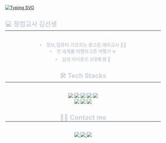 [![Typing SVG](https://readme-typing-svg.demolab.com?font=Special+Gothic+Condensed+One&weight=800&size=25&duration=6000&pause=1000&color=C38D1B&width=450&lines=the+land+of+wild+boar)](https://git.io/typing-svg)
    <h2 style="border-bottom: 1px solid #21262d; color: #c9d1d9;"> 💻 정컴교사 김선생 </h2>  
    <div style="font-weight: 700; font-size: 15px; text-align: center; color: #c9d1d9;"> <li> 정보,컴퓨터 가르치는 중고등 예비교사 👨‍🏫</li><li> 전 세계를 여행하고픈 여행가 ✈️</li><li> 삼성 라이온즈 3대째 팬 🦁</li> </div> 
    </div>
    <div align= "center">
    <h2 style="border-bottom: 1px solid #21262d; color: #c9d1d9;"> 🛠️ Tech Stacks </h2> <br> 
    <div style="margin: 0 auto; text-align: center;" align= "center"> <img src="https://img.shields.io/badge/C-A8B9CC?style=for-the-badge&logo=C&logoColor=white">
          <img src="https://img.shields.io/badge/C++-00599C?style=for-the-badge&logo=C%2B%2B&logoColor=white">
          <img src="https://img.shields.io/badge/Discord-5865F2?style=for-the-badge&logo=Discord&logoColor=white">
          <img src="https://img.shields.io/badge/Github-181717?style=for-the-badge&logo=Github&logoColor=white">
          <img src="https://img.shields.io/badge/Git-F05032?style=for-the-badge&logo=Git&logoColor=white">
          <br/><img src="https://img.shields.io/badge/Javascript-F7DF1E?style=for-the-badge&logo=Javascript&logoColor=white">
          <img src="https://img.shields.io/badge/Linux-FCC624?style=for-the-badge&logo=Linux&logoColor=white">
          <img src="https://img.shields.io/badge/Python-3776AB?style=for-the-badge&logo=Python&logoColor=white">
          </div>
    </div>
    <div align= "center">
    <h2 style="border-bottom: 1px solid #21262d; color: #c9d1d9;"> 🧑‍💻 Contact me </h2> <br> 
    <div align= "center"> <a href=wild_boha> <img src="https://img.shields.io/badge/Instagram-E4405F?style=for-the-badge&logo=Instagram&logoColor=white&link=wild_boha"> </a>
         <a href=mailto:daidai000010> <img src="https://img.shields.io/badge/Gmail-EA4335?style=for-the-badge&logo=Gmail&logoColor=white&link=mailto:daidai000010"> </a>
         <a href=https://blog.naver.com/daidai01> <img src="https://img.shields.io/badge/Naver-03C75A?style=for-the-badge&logo=Naver&logoColor=white&link=https://blog.naver.com/daidai01"> </a>
          </div>  <br> 
    <div align= "center">  </div> 
    </div>
    
